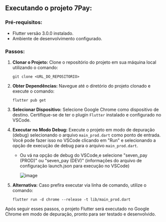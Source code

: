 ## Executando o projeto 7Pay:

### Pré-requisitos:
- Flutter versão 3.0.0 instalado.
- Ambiente de desenvolvimento configurado.

### Passos:

1. **Clonar o Projeto:**
   Clone o repositório do projeto em sua máquina local utilizando o comando:

   `git clone <URL_DO_REPOSITORIO>`

2. **Obter Dependências:**
  Navegue até o diretório do projeto clonado e execute o comando:

    `flutter pub get`

3. **Selecionar Dispositivo:**
Selecione Google Chrome como dispositivo de destino. Certifique-se de ter o plugin `Flutter` instalado e configurado no VSCode.

4. **Executar no Modo Debug:**
  Execute o projeto em modo de depuração (debug) selecionando o arquivo `main_prod.dart` como ponto de entrada. Você pode fazer isso no VSCode clicando em "Run" e selecionando a opção de execução de debug para o arquivo `main_prod.dart`.
    - Ou vá na opção de debug do VSCode,e selecione "seven_pay (PROD)" ou "seven_pay (DEV)" (informações do arquivo de configuração launch.json para execução no VSCode)

      ![image](https://github.com/mateusluiz/seven_pay/assets/44786247/d30356dd-5507-4685-aa53-62950bbd24a5)


6. **Alternativa:**
  Caso prefira executar via linha de comando, utilize o comando:

    `flutter run -d chrome --release -t lib/main_prod.dart`

Após seguir esses passos, o projeto Flutter será executado no Google Chrome em modo de depuração, pronto para ser testado e desenvolvido.
